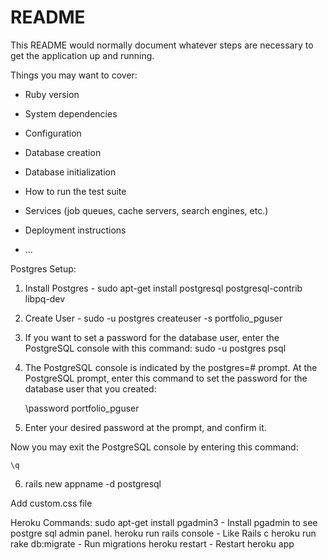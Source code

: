 # README

This README would normally document whatever steps are necessary to get the
application up and running.

Things you may want to cover:

* Ruby version

* System dependencies

* Configuration

* Database creation

* Database initialization

* How to run the test suite

* Services (job queues, cache servers, search engines, etc.)

* Deployment instructions

* ...

Postgres Setup:
1) Install Postgres - sudo apt-get install postgresql postgresql-contrib libpq-dev
2) Create User - sudo -u postgres createuser -s portfolio_pguser
3) If you want to set a password for the database user, enter the PostgreSQL console with this command:
	sudo -u postgres psql
4) The PostgreSQL console is indicated by the postgres=# prompt. At the PostgreSQL prompt, enter this command to set the password for the database user that you created:

    \password portfolio_pguser

5) Enter your desired password at the prompt, and confirm it.

Now you may exit the PostgreSQL console by entering this command:

    \q

6) rails new appname -d postgresql


Add custom.css file


Heroku Commands:
sudo apt-get install pgadmin3 - Install pgadmin to see postgre sql admin panel.
heroku run rails console - Like Rails c
heroku run rake db:migrate - Run migrations
heroku restart - Restart heroku app 
